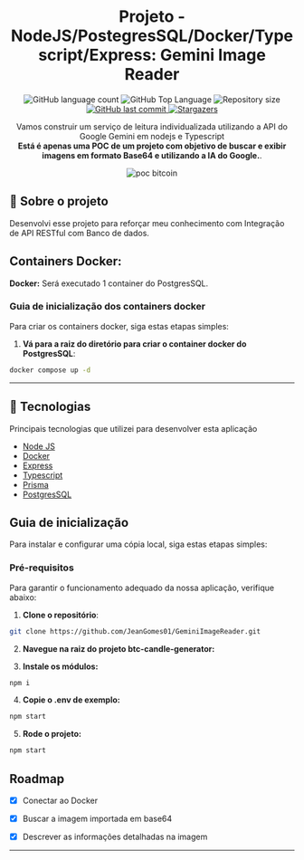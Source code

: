 <h1 align="center">Projeto - NodeJS/PostegresSQL/Docker/Typescript/Express: Gemini Image Reader</h1>

<p align="center">
  <img alt="GitHub language count" src="https://img.shields.io/github/languages/count/williamjayjay/poc-RN-Node-RabbitMQ">

  <img alt="GitHub Top Language" src="https://img.shields.io/github/languages/top/williamjayjay/poc-RN-Node-RabbitMQ" />

  <img alt="Repository size" src="https://img.shields.io/github/repo-size/williamjayjay/poc-RN-Node-RabbitMQ">
  
  <a href="https://github.com/williamjayjay/Github-Blog/commits/master">
    <img alt="GitHub last commit" src="https://img.shields.io/github/last-commit/williamjayjay/poc-RN-Node-RabbitMQ">
  </a>
    
   <a href="https://github.com/williamjayjay/poc-RN-Node-RabbitMQ/stargazers">
    <img alt="Stargazers" src="https://img.shields.io/github/stars/williamjayjay/poc-RN-Node-RabbitMQ?style=social">
  </a>
</p>

<p align="center">Vamos construir um serviço de leitura individualizada utilizando a API do Google Gemini em nodejs e Typescript<br/><strong>Está é apenas uma POC de um projeto com objetivo de buscar e exibir imagens em formato Base64 e utilizando a IA do Google.</strong>.</p>

<p align="center">
<img alt="poc bitcoin" src="github/cover.png" />
</p>

## 🥶 Sobre o projeto

Desenvolvi esse projeto para reforçar meu conhecimento com Integração de API RESTful com Banco de dados.

## Containers Docker:

**Docker:** Será executado 1 container do PostgresSQL.

### Guia de inicialização dos containers docker

Para criar os containers docker, siga estas etapas simples:

1. **Vá para a raiz do diretório para criar o container docker do PostgresSQL**:

```sh
docker compose up -d
```

---

## 🚀 Tecnologias

Principais tecnologias que utilizei para desenvolver esta aplicação

- [Node JS](https://nodejs.org/pt)
- [Docker](https://www.docker.com/)
- [Express](https://expressjs.com/pt-br/)
- [Typescript](https://www.typescriptlang.org/)
- [Prisma](https://www.prisma.io/)
- [PostgresSQL](https://www.postgresql.org/)

## Guia de inicialização

Para instalar e configurar uma cópia local, siga estas etapas simples:

### Pré-requisitos

Para garantir o funcionamento adequado da nossa aplicação, verifique abaixo:

1. **Clone o repositório**:

```sh
git clone https://github.com/JeanGomes01/GeminiImageReader.git
```

2. **Navegue na raiz do projeto btc-candle-generator:**

3. **Instale os módulos:**

```sh
npm i
```

4. **Copie o .env de exemplo:**

```sh
npm start
```

5. **Rode o projeto:**

```sh
npm start
```

## Roadmap

- [x] Conectar ao Docker

- [x] Buscar a imagem importada em base64

- [x] Descrever as informações detalhadas na imagem

---
